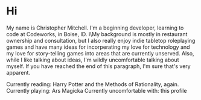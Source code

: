 # Hi

My name is Christopher Mitchell. I'm a beginning developer, learning to code at Codeworks, in Boise, ID. I\My background is mostly in restaurant ownership and consultation, but I also really enjoy indie tabletop roleplaying games and have many ideas for incorperating my love for technology and my love for story-telling games into areas that are currently unserved. Also, while I like talking about ideas, I'm wildly uncomfortable talking about myself. If you have reached the end of this paragraph, I'm sure that's very apparent.

Currently reading: Harry Potter and the Methods of Rationality, again.
Currently playing: Ars Magicka
Currently uncomfortable with: this profile
